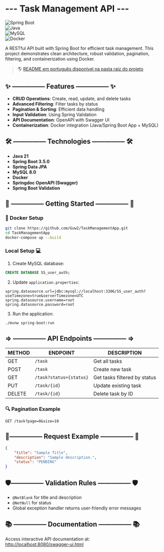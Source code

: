 
# --- Task Management API ---  

![Spring Boot](https://img.shields.io/badge/Spring%20Boot-3.2.0-green)  
![Java](https://img.shields.io/badge/Java-21-blue)  
![MySQL](https://img.shields.io/badge/MySQL-8.0-orange)  
![Docker](https://img.shields.io/badge/Docker-✓-lightblue)  

A RESTful API built with Spring Boot for efficient task management. This project demonstrates clean architecture, robust validation, pagination, filtering, and containerization using Docker.  

> 🌎 [README em português disponível na pasta raiz do projeto](README-pt.md)

## ✨ ————— Features ————— ✨  

- **CRUD Operations**: Create, read, update, and delete tasks  
- **Advanced Filtering**: Filter tasks by status  
- **Pagination & Sorting**: Efficient data handling  
- **Input Validation**: Using Spring Validation  
- **API Documentation**: OpenAPI with Swagger UI  
- **Containerization**: Docker integration (Java/Spring Boot App + MySQL)  

## 🛠️ ————— Technologies ————— 🛠️  

- **Java 21**  
- **Spring Boot 3.5.0**  
- **Spring Data JPA**  
- **MySQL 8.0**  
- **Docker**  
- **Springdoc OpenAPI (Swagger)**  
- **Spring Boot Validation**  

## 🚀 ————— Getting Started ————— 🚀  

### 🐳 Docker Setup  

```bash  
git clone https://github.com/Guw2/TaskManagementApp.git  
cd TaskManagementApp  
docker-compose up --build  
```  

### Local Setup 💻  

1. Create MySQL database:  
```sql  
CREATE DATABASE SS_user_auth;  
```  

2. Update `application.properties`:  
```properties  
spring.datasource.url=jdbc:mysql://localhost:3306/SS_user_auth?useTimezone=true&serverTimezone=UTC  
spring.datasource.username=root  
spring.datasource.password=root  
```  

3. Run the application:  
```bash  
./mvnw spring-boot:run  
```  

## => ————— API Endpoints ————— =>  

| METHOD | ENDPOINT | DESCRIPTION |  
|--------|----------|-------------|  
| GET | `/task` | Get all tasks |  
| POST | `/task` | Create new task |  
| GET | `/task?status={status}` | Get tasks filtered by status |  
| PUT | `/task/{id}` | Update existing task |  
| DELETE | `/task/{id}` | Delete task by ID |  

### 🔍 Pagination Example  
```  
GET /task?page=0&size=10  
```  

## 📝————— Request Example ————— 📝  

```json  
{  
    "title": "Sample Title",  
    "description": "Sample description.",  
    "status": "PENDING"  
}  
```  

## 🛡️————— Validation Rules ————— 🛡️  

- `@NotBlank` for title and description  
- `@NotNull` for status  
- Global exception handler returns user-friendly error messages  

## 📚 ————— Documentation ————— 📚  

Access interactive API documentation at:  
[http://localhost:8080/swagger-ui.html](http://localhost:8080/swagger-ui.html)